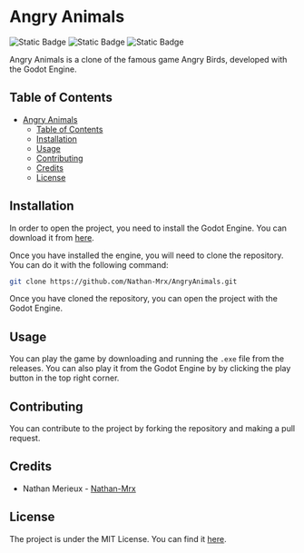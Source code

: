 # Angry Animals
![Static Badge](https://img.shields.io/badge/Licence-MIT-green)
![Static Badge](https://img.shields.io/badge/Status-1.0-gold)
![Static Badge](https://img.shields.io/badge/Engine-Godot_4.2-blue)

Angry Animals is a clone of the famous game Angry Birds, developed with the Godot Engine.

## Table of Contents

- [Angry Animals](#angry-animals)
  - [Table of Contents](#table-of-contents)
  - [Installation](#installation)
  - [Usage](#usage)
  - [Contributing](#contributing)
  - [Credits](#credits)
  - [License](#license)


## Installation

In order to open the project, you need to install the Godot Engine. You can download it from [here](https://godotengine.org/download).

Once you have installed the engine, you will need to clone the repository. You can do it with the following command:
```bash
git clone https://github.com/Nathan-Mrx/AngryAnimals.git
```

Once you have cloned the repository, you can open the project with the Godot Engine.

## Usage

You can play the game by downloading and running the `.exe` file from the releases.
You can also play it from the Godot Engine by by clicking the play button in the top right corner.

## Contributing

You can contribute to the project by forking the repository and making a pull request.

## Credits

- Nathan Merieux - [Nathan-Mrx](https://github.com/Nathan-Mrx/)

## License

The project is under the MIT License. You can find it [here](/LICENSE).
